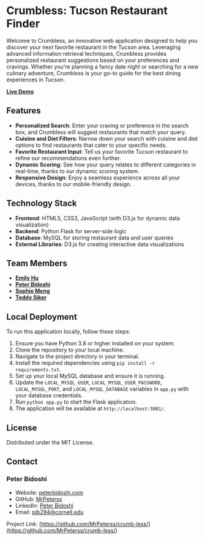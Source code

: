 # Crumbless: Tucson Restaurant Finder

Welcome to Crumbless, an innovative web application designed to help you discover your next favorite restaurant in the Tucson area. Leveraging advanced information retrieval techniques, Crumbless provides personalized restaurant suggestions based on your preferences and cravings. Whether you're planning a fancy date night or searching for a new culinary adventure, Crumbless is your go-to guide for the best dining experiences in Tucson.

**[Live Demo](http://4300showcase.infosci.cornell.edu:5200/)**

## Features

- **Personalized Search**: Enter your craving or preference in the search box, and Crumbless will suggest restaurants that match your query.
- **Cuisine and Diet Filters**: Narrow down your search with cuisine and diet options to find restaurants that cater to your specific needs.
- **Favorite Restaurant Input**: Tell us your favorite Tucson restaurant to refine our recommendations even further.
- **Dynamic Scoring**: See how your query relates to different categories in real-time, thanks to our dynamic scoring system.
- **Responsive Design**: Enjoy a seamless experience across all your devices, thanks to our mobile-friendly design.

## Technology Stack

- **Frontend**: HTML5, CSS3, JavaScript (with D3.js for dynamic data visualization)
- **Backend**: Python Flask for server-side logic
- **Database**: MySQL for storing restaurant data and user queries
- **External Libraries**: D3.js for creating interactive data visualizations

## Team Members

- **[Emily Hu](https://github.com/emilyhu8)**
- **[Peter Bidoshi](https://github.com/MrPeterss)**
- **[Sophie Meng](https://github.com/smeng3408)**
- **[Teddy Siker](https://github.com/sikernisky)**

## Local Deployment

To run this application locally, follow these steps:

1. Ensure you have Python 3.8 or higher installed on your system.
2. Clone the repository to your local machine.
3. Navigate to the project directory in your terminal.
4. Install the required dependencies using `pip install -r requirements.txt`.
5. Set up your local MySQL database and ensure it is running.
6. Update the `LOCAL_MYSQL_USER`, `LOCAL_MYSQL_USER_PASSWORD`, `LOCAL_MYSQL_PORT`, and `LOCAL_MYSQL_DATABASE` variables in `app.py` with your database credentials.
7. Run `python app.py` to start the Flask application.
8. The application will be available at `http://localhost:5001/`.

## License

Distributed under the MIT License.

## Contact

### Peter Bidoshi

- Website: [peterbidoshi.com](https://peterbidoshi.com)
- GitHub: [MrPeterss](https://github.com/mrpeterss)
- LinkedIn: [Peter Bidoshi](https://www.linkedin.com/in/bidoshi/)
- Email: [pjb294@cornell.edu](mailto:pjb294@cornell.edu)

Project Link: [https://github.com/MrPeterss/crumb-less/](https://github.com/MrPeterss/crumb-less/)
